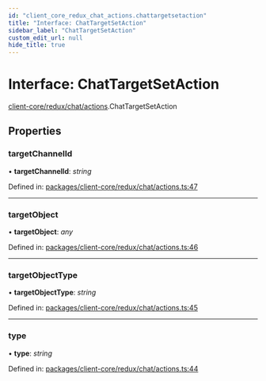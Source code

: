 ```yaml
---
id: "client_core_redux_chat_actions.chattargetsetaction"
title: "Interface: ChatTargetSetAction"
sidebar_label: "ChatTargetSetAction"
custom_edit_url: null
hide_title: true
---
```


# Interface: ChatTargetSetAction

[client-core/redux/chat/actions](../modules/client_core_redux_chat_actions.md).ChatTargetSetAction

## Properties

### targetChannelId

• **targetChannelId**: *string*

Defined in: [packages/client-core/redux/chat/actions.ts:47](https://github.com/xr3ngine/xr3ngine/blob/9d253dc38/packages/client-core/redux/chat/actions.ts#L47)

___

### targetObject

• **targetObject**: *any*

Defined in: [packages/client-core/redux/chat/actions.ts:46](https://github.com/xr3ngine/xr3ngine/blob/9d253dc38/packages/client-core/redux/chat/actions.ts#L46)

___

### targetObjectType

• **targetObjectType**: *string*

Defined in: [packages/client-core/redux/chat/actions.ts:45](https://github.com/xr3ngine/xr3ngine/blob/9d253dc38/packages/client-core/redux/chat/actions.ts#L45)

___

### type

• **type**: *string*

Defined in: [packages/client-core/redux/chat/actions.ts:44](https://github.com/xr3ngine/xr3ngine/blob/9d253dc38/packages/client-core/redux/chat/actions.ts#L44)
